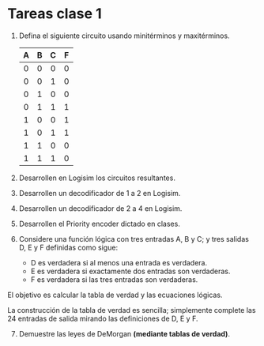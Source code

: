# Tareas clase 1

1. Defina el siguiente circuito usando minitérminos y maxitérminos.

    | A | B | C | F |
    |:---:|:---:|:---:|:---:|
    | 0 | 0 | 0 | 0 | 1 |
    | 0 | 0 | 1 | 0 |
    | 0 | 1 | 0 | 0 |
    | 0 | 1 | 1 | 1 |
    | 1 | 0 | 0 | 1 |
    | 1 | 0 | 1 | 1 |
    | 1 | 1 | 0 | 0 |
    | 1 | 1 | 1 | 0 |


2. Desarrollen en Logisim los circuitos resultantes.

3. Desarrollen un decodificador de 1 a 2 en Logisim.

4. Desarrollen un decodificador de 2 a 4 en Logisim.

5. Desarrollen el Priority encoder dictado en clases.
   
6. Considere una función lógica con tres entradas A, B y C; y tres salidas D, E y F definidas como sigue:

    - D es verdadera si al menos una entrada es verdadera.
    - E es verdadera si exactamente dos entradas son verdaderas.
    - F es verdadera si las tres entradas son verdaderas.
 
 El objetivo es calcular la tabla de verdad y las ecuaciones lógicas. 
 
 La construcción de la tabla de verdad es sencilla; simplemente complete las 24 entradas de salida mirando las definiciones de D, E y F.

7. Demuestre las leyes de DeMorgan **(mediante tablas de verdad)**.


